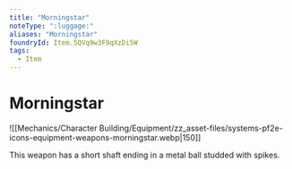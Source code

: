 ```yaml
---
title: "Morningstar"
noteType: ":luggage:"
aliases: "Morningstar"
foundryId: Item.5QVq9w3F9qXzDi5W
tags:
  - Item
---
```


# Morningstar
![[Mechanics/Character Building/Equipment/zz_asset-files/systems-pf2e-icons-equipment-weapons-morningstar.webp|150]]

This weapon has a short shaft ending in a metal ball studded with spikes.

